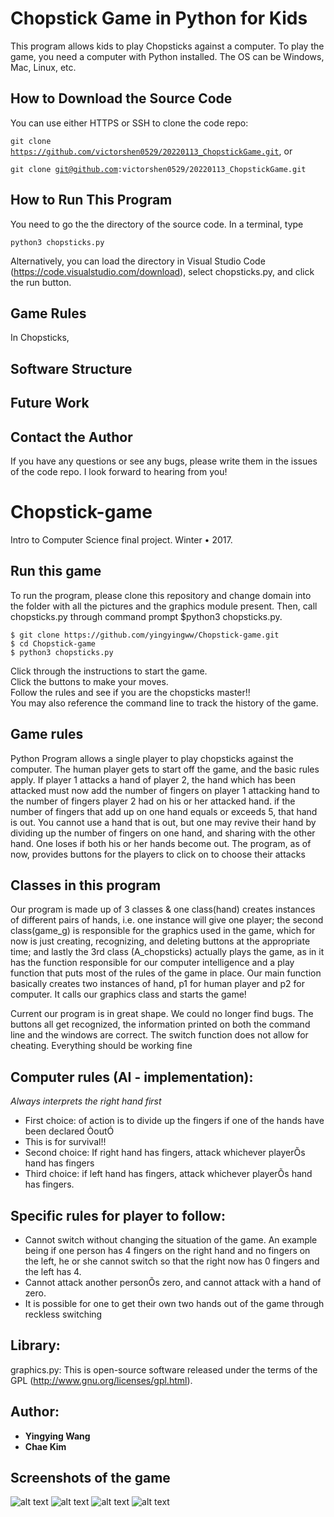 # Chopstick Game in Python for Kids

This program allows kids to play Chopsticks against a computer. To play the game, you need a computer with Python installed. The OS can be Windows, Mac, Linux, etc.

## How to Download the Source Code
You can use either HTTPS or SSH to clone the code repo:

<code>git clone https://github.com/victorshen0529/20220113_ChopstickGame.git</code>, or

<code>git clone git@github.com:victorshen0529/20220113_ChopstickGame.git</code>

## How to Run This Program

You need to go the the directory of the source code. In a terminal, type

<code>python3 chopsticks.py</code>

Alternatively, you can load the directory in Visual Studio Code (https://code.visualstudio.com/download), select chopsticks.py, and click the run button.

## Game Rules

In Chopsticks, 

## Software Structure

## Future Work

## Contact the Author
If you have any questions or see any bugs, please write them in the issues of the code repo. I look forward to hearing from you!


# Chopstick-game
Intro to Computer Science final project. Winter • 2017. 

## Run this game

To run the program, please clone this repository and change domain into the folder with all the pictures and the graphics module present.  Then, call chopsticks.py through command prompt $python3 chopsticks.py. 
```
$ git clone https://github.com/yingyingww/Chopstick-game.git
$ cd Chopstick-game
$ python3 chopsticks.py
```
Click through the instructions to start the game.  
Click the buttons to make your moves.  
Follow the rules and see if you are the chopsticks master!!  
You may also reference the command line to track the history of the game.

## Game rules
Python Program allows a single player to play chopsticks against the computer.
The human player gets to start off the game, and the basic rules apply. If player 1 attacks a hand of player 2, the hand which has been attacked must now add the number of fingers on player 1 attacking hand to the number of fingers player 2 had on his or her attacked hand.  if the number of fingers that add up on one hand equals or exceeds 5, that hand is out.  You cannot use a hand that is out, but one may revive their hand by dividing up the number of fingers on one hand, and sharing with the other hand.  One loses if both his or her hands become out.
The program, as of now, provides buttons for the players to click on to choose their attacks

## Classes in this program
Our program is made up of 3 classes & one class(hand) creates instances of different pairs of hands, i.e. one instance will give one player; the second class(game_g) is responsible for the graphics used in the game, which for now is just creating, recognizing, and deleting buttons at the appropriate time; and lastly the 3rd class (A_chopsticks) actually plays the game, as in it has the function responsible for our computer intelligence and a play function that puts most of the rules of the game in place.  Our main function basically creates two instances of hand, p1 for human player and p2 for computer.  It calls our graphics class and starts the game!

Current our program is in great shape.  We could no longer find bugs.  The buttons all get recognized, the information printed on both the command line and the windows are correct.  The switch function does not allow for cheating.  Everything should be working fine


## Computer rules (AI - implementation): 
*Always interprets the right hand first*
* First choice: of action is to divide up the fingers if one of the hands have been declared ÒoutÓ
* This is for survival!!
* Second choice: If right hand has fingers, attack whichever playerÕs hand has fingers
* Third choice: if left hand has fingers, attack whichever playerÕs hand has fingers.

## Specific rules for player to follow:
* Cannot switch without changing the situation of the game.  An example being if one person has 4 fingers on the right hand and no fingers on the left, he or she cannot switch so that the right now has 0 fingers and the left has 4.
* Cannot attack another personÕs zero, and cannot attack with a hand of zero.
* It is possible for one to get their own two hands out of the game through reckless switching

## Library:
graphics.py: This is open-source software released under the terms of the GPL (http://www.gnu.org/licenses/gpl.html).

## Author: 
* **Yingying Wang** 
* **Chae Kim** 

## Screenshots of the game
![alt text](screenshots/Cover.png "cover")
![alt text](screenshots/Instructions.png "instructions")
![alt text](screenshots/game.png "game process")
![alt text](screenshots/Win-message.png "yay you win")
